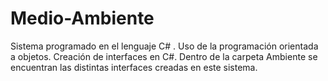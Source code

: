 # Medio-Ambiente
Sistema programado en el lenguaje C# . Uso de la programación orientada a objetos. Creación de interfaces en C#. Dentro de la carpeta Ambiente se encuentran las distintas interfaces creadas en este sistema.
